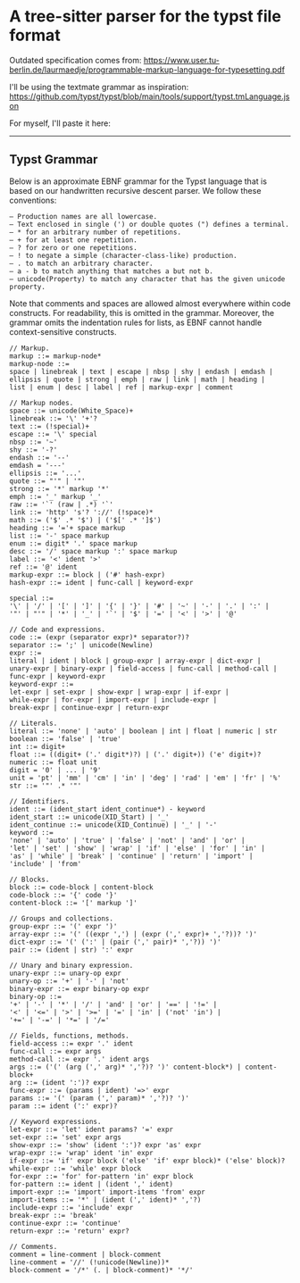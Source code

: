 # A tree-sitter parser for the typst file format

Outdated specification comes from: https://www.user.tu-berlin.de/laurmaedje/programmable-markup-language-for-typesetting.pdf

I'll be using the textmate grammar as inspiration: https://github.com/typst/typst/blob/main/tools/support/typst.tmLanguage.json

For myself, I'll paste it here:

---

## Typst Grammar

Below is an approximate EBNF grammar for the Typst language that is based on our
handwritten recursive descent parser. We follow these conventions:

    – Production names are all lowercase.
    – Text enclosed in single (') or double quotes (") defines a terminal.
    – * for an arbitrary number of repetitions.
    – + for at least one repetition.
    – ? for zero or one repetitions.
    – ! to negate a simple (character-class-like) production.
    – . to match an arbitrary character.
    – a - b to match anything that matches a but not b.
    – unicode(Property) to match any character that has the given unicode property.

Note that comments and spaces are allowed almost everywhere within code constructs.
For readability, this is omitted in the grammar. Moreover, the grammar omits the
indentation rules for lists, as EBNF cannot handle context-sensitive constructs.

```
// Markup.
markup ::= markup-node*
markup-node ::=
space | linebreak | text | escape | nbsp | shy | endash | emdash |
ellipsis | quote | strong | emph | raw | link | math | heading |
list | enum | desc | label | ref | markup-expr | comment

// Markup nodes.
space ::= unicode(White_Space)+
linebreak ::= '\' '+'?
text ::= (!special)+
escape ::= '\' special
nbsp ::= '~'
shy ::= '-?'
endash ::= '--'
emdash = '---'
ellipsis ::= '...'
quote ::= "'" | '"'
strong ::= '*' markup '*'
emph ::= '_' markup '_'
raw ::= '`' (raw | .*) '`'
link ::= 'http' 's'? '://' (!space)*
math ::= ('$' .* '$') | ('$[' .* ']$')
heading ::= '='+ space markup
list ::= '-' space markup
enum ::= digit* '.' space markup
desc ::= '/' space markup ':' space markup
label ::= '<' ident '>'
ref ::= '@' ident
markup-expr ::= block | ('#' hash-expr)
hash-expr ::= ident | func-call | keyword-expr

special ::=
'\' | '/' | '[' | ']' | '{' | '}' | '#' | '~' | '-' | '.' | ':' |
'"' | "'" | '*' | '_' | '`' | '$' | '=' | '<' | '>' | '@'

// Code and expressions.
code ::= (expr (separator expr)* separator?)?
separator ::= ';' | unicode(Newline)
expr ::=
literal | ident | block | group-expr | array-expr | dict-expr |
unary-expr | binary-expr | field-access | func-call | method-call |
func-expr | keyword-expr
keyword-expr ::=
let-expr | set-expr | show-expr | wrap-expr | if-expr |
while-expr | for-expr | import-expr | include-expr |
break-expr | continue-expr | return-expr

// Literals.
literal ::= 'none' | 'auto' | boolean | int | float | numeric | str
boolean ::= 'false' | 'true'
int ::= digit+
float ::= ((digit+ ('.' digit*)?) | ('.' digit+)) ('e' digit+)?
numeric ::= float unit
digit = '0' | ... | '9'
unit = 'pt' | 'mm' | 'cm' | 'in' | 'deg' | 'rad' | 'em' | 'fr' | '%'
str ::= '"' .* '"'

// Identifiers.
ident ::= (ident_start ident_continue*) - keyword
ident_start ::= unicode(XID_Start) | '_'
ident_continue ::= unicode(XID_Continue) | '_' | '-'
keyword ::=
'none' | 'auto' | 'true' | 'false' | 'not' | 'and' | 'or' |
'let' | 'set' | 'show' | 'wrap' | 'if' | 'else' | 'for' | 'in' |
'as' | 'while' | 'break' | 'continue' | 'return' | 'import' |
'include' | 'from'

// Blocks.
block ::= code-block | content-block
code-block ::= '{' code '}'
content-block ::= '[' markup ']'

// Groups and collections.
group-expr ::= '(' expr ')'
array-expr ::= '(' ((expr ',') | (expr (',' expr)+ ','?))? ')'
dict-expr ::= '(' (':' | (pair (',' pair)* ','?)) ')'
pair ::= (ident | str) ':' expr

// Unary and binary expression.
unary-expr ::= unary-op expr
unary-op ::= '+' | '-' | 'not'
binary-expr ::= expr binary-op expr
binary-op ::=
'+' | '-' | '*' | '/' | 'and' | 'or' | '==' | '!=' |
'<' | '<=' | '>' | '>=' | '=' | 'in' | ('not' 'in') |
'+=' | '-=' | '*=' | '/='

// Fields, functions, methods.
field-access ::= expr '.' ident
func-call ::= expr args
method-call ::= expr '.' ident args
args ::= ('(' (arg (',' arg)* ','?)? ')' content-block*) | content-block+
arg ::= (ident ':')? expr
func-expr ::= (params | ident) '=>' expr
params ::= '(' (param (',' param)* ','?)? ')'
param ::= ident (':' expr)?

// Keyword expressions.
let-expr ::= 'let' ident params? '=' expr
set-expr ::= 'set' expr args
show-expr ::= 'show' (ident ':')? expr 'as' expr
wrap-expr ::= 'wrap' ident 'in' expr
if-expr ::= 'if' expr block ('else' 'if' expr block)* ('else' block)?
while-expr ::= 'while' expr block
for-expr ::= 'for' for-pattern 'in' expr block
for-pattern ::= ident | (ident ',' ident)
import-expr ::= 'import' import-items 'from' expr
import-items ::= '*' | (ident (',' ident)* ','?)
include-expr ::= 'include' expr
break-expr ::= 'break'
continue-expr ::= 'continue'
return-expr ::= 'return' expr?

// Comments.
comment = line-comment | block-comment
line-comment = '//' (!unicode(Newline))*
block-comment = '/*' (. | block-comment)* '*/'
```
